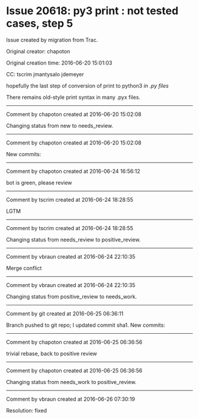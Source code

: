 # Issue 20618: py3 print : not tested cases, step 5

Issue created by migration from Trac.

Original creator: chapoton

Original creation time: 2016-06-20 15:01:03

CC:  tscrim jmantysalo jdemeyer

hopefully the last step of conversion of print to python3 *in .py files*

There remains old-style print syntax in many .pyx files.


---

Comment by chapoton created at 2016-06-20 15:02:08

Changing status from new to needs_review.


---

Comment by chapoton created at 2016-06-20 15:02:08

New commits:


---

Comment by chapoton created at 2016-06-24 16:56:12

bot is green, please review


---

Comment by tscrim created at 2016-06-24 18:28:55

LGTM


---

Comment by tscrim created at 2016-06-24 18:28:55

Changing status from needs_review to positive_review.


---

Comment by vbraun created at 2016-06-24 22:10:35

Merge conflict


---

Comment by vbraun created at 2016-06-24 22:10:35

Changing status from positive_review to needs_work.


---

Comment by git created at 2016-06-25 06:36:11

Branch pushed to git repo; I updated commit sha1. New commits:


---

Comment by chapoton created at 2016-06-25 06:36:56

trivial rebase, back to positive review


---

Comment by chapoton created at 2016-06-25 06:36:56

Changing status from needs_work to positive_review.


---

Comment by vbraun created at 2016-06-26 07:30:19

Resolution: fixed
